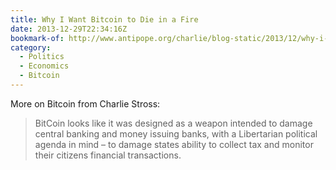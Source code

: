 ```yaml
---
title: Why I Want Bitcoin to Die in a Fire
date: 2013-12-29T22:34:16Z
bookmark-of: http://www.antipope.org/charlie/blog-static/2013/12/why-i-want-bitcoin-to-die-in-a.html
category:
  - Politics
  - Economics
  - Bitcoin
---
```

More on Bitcoin from Charlie Stross:

> BitCoin looks like it was designed as a weapon intended to damage central banking and money issuing banks, with a Libertarian political agenda in mind – to damage states ability to collect tax and monitor their citizens financial transactions.
